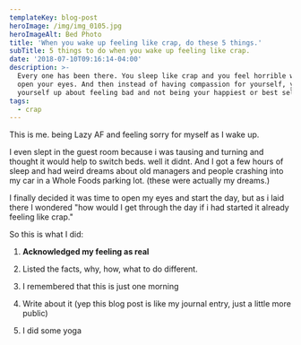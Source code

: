 ```yaml
---
templateKey: blog-post
heroImage: /img/img_0105.jpg
heroImageAlt: Bed Photo
title: 'When you wake up feeling like crap, do these 5 things.'
subTitle: 5 things to do when you wake up feeling like crap.
date: '2018-07-10T09:16:14-04:00'
description: >-
  Every one has been there. You sleep like crap and you feel horrible when you
  open your eyes. And then instead of having compassion for yourself, you bet
  yourself up about feeling bad and not being your happiest or best self. 
tags:
  - crap
---
```

This is me. being Lazy AF and feeling sorry for myself as I wake up. 

I even slept in the guest room because i was tausing and turning and thought it would help to switch beds. well it didnt. And I got a few hours of sleep and had weird dreams about old managers and people crashing into my car in a Whole Foods parking lot. (these were actually my dreams.)

I finally decided it was time to open my eyes and start the day, but as i laid there I wondered "how would I get through the day if i had started it already feeling like crap."

So this is what I did:

1. **Acknowledged my feeling as real**

2. Listed the facts, why, how, what to do different.

3. I remembered that this is just one morning

4. Write about it (yep this blog post is like my journal entry, just a little more public)

5. I did some yoga
